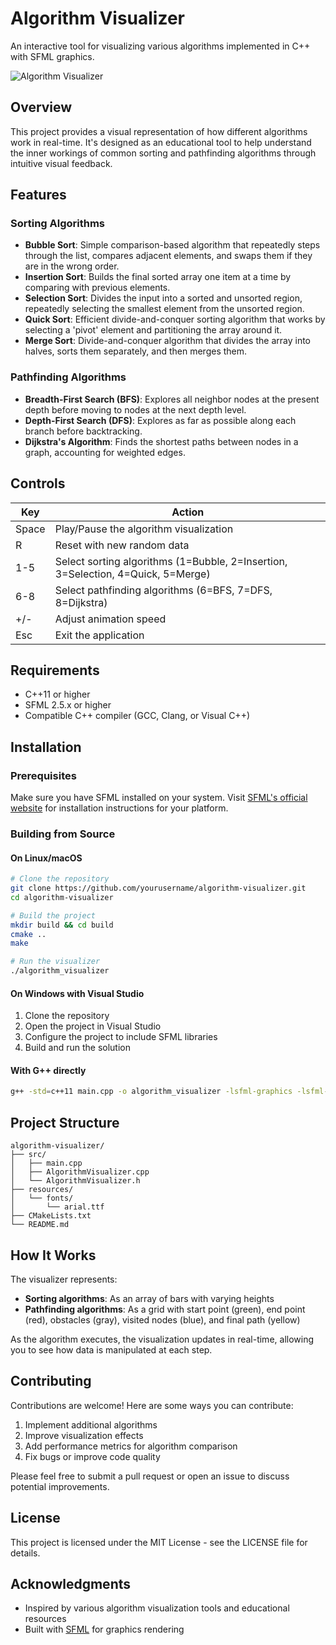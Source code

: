 # Algorithm Visualizer

An interactive tool for visualizing various algorithms implemented in C++ with SFML graphics.

![Algorithm Visualizer](https://via.placeholder.com/800x450.png?text=Algorithm+Visualizer)

## Overview

This project provides a visual representation of how different algorithms work in real-time. It's designed as an educational tool to help understand the inner workings of common sorting and pathfinding algorithms through intuitive visual feedback.

## Features

### Sorting Algorithms
- **Bubble Sort**: Simple comparison-based algorithm that repeatedly steps through the list, compares adjacent elements, and swaps them if they are in the wrong order.
- **Insertion Sort**: Builds the final sorted array one item at a time by comparing with previous elements.
- **Selection Sort**: Divides the input into a sorted and unsorted region, repeatedly selecting the smallest element from the unsorted region.
- **Quick Sort**: Efficient divide-and-conquer sorting algorithm that works by selecting a 'pivot' element and partitioning the array around it.
- **Merge Sort**: Divide-and-conquer algorithm that divides the array into halves, sorts them separately, and then merges them.

### Pathfinding Algorithms
- **Breadth-First Search (BFS)**: Explores all neighbor nodes at the present depth before moving to nodes at the next depth level.
- **Depth-First Search (DFS)**: Explores as far as possible along each branch before backtracking.
- **Dijkstra's Algorithm**: Finds the shortest paths between nodes in a graph, accounting for weighted edges.

## Controls

| Key | Action |
|-----|--------|
| Space | Play/Pause the algorithm visualization |
| R | Reset with new random data |
| 1-5 | Select sorting algorithms (1=Bubble, 2=Insertion, 3=Selection, 4=Quick, 5=Merge) |
| 6-8 | Select pathfinding algorithms (6=BFS, 7=DFS, 8=Dijkstra) |
| +/- | Adjust animation speed |
| Esc | Exit the application |

## Requirements

- C++11 or higher
- SFML 2.5.x or higher
- Compatible C++ compiler (GCC, Clang, or Visual C++)

## Installation

### Prerequisites
Make sure you have SFML installed on your system. Visit [SFML's official website](https://www.sfml-dev.org/download.php) for installation instructions for your platform.

### Building from Source

#### On Linux/macOS
```bash
# Clone the repository
git clone https://github.com/yourusername/algorithm-visualizer.git
cd algorithm-visualizer

# Build the project
mkdir build && cd build
cmake ..
make

# Run the visualizer
./algorithm_visualizer
```

#### On Windows with Visual Studio
1. Clone the repository
2. Open the project in Visual Studio
3. Configure the project to include SFML libraries
4. Build and run the solution

#### With G++ directly
```bash
g++ -std=c++11 main.cpp -o algorithm_visualizer -lsfml-graphics -lsfml-window -lsfml-system
```

## Project Structure

```
algorithm-visualizer/
├── src/
│   ├── main.cpp
│   ├── AlgorithmVisualizer.cpp
│   └── AlgorithmVisualizer.h
├── resources/
│   └── fonts/
│       └── arial.ttf
├── CMakeLists.txt
└── README.md
```

## How It Works

The visualizer represents:
- **Sorting algorithms**: As an array of bars with varying heights
- **Pathfinding algorithms**: As a grid with start point (green), end point (red), obstacles (gray), visited nodes (blue), and final path (yellow)

As the algorithm executes, the visualization updates in real-time, allowing you to see how data is manipulated at each step.

## Contributing

Contributions are welcome! Here are some ways you can contribute:

1. Implement additional algorithms
2. Improve visualization effects
3. Add performance metrics for algorithm comparison
4. Fix bugs or improve code quality

Please feel free to submit a pull request or open an issue to discuss potential improvements.

## License

This project is licensed under the MIT License - see the LICENSE file for details.

## Acknowledgments

- Inspired by various algorithm visualization tools and educational resources
- Built with [SFML](https://www.sfml-dev.org/) for graphics rendering
